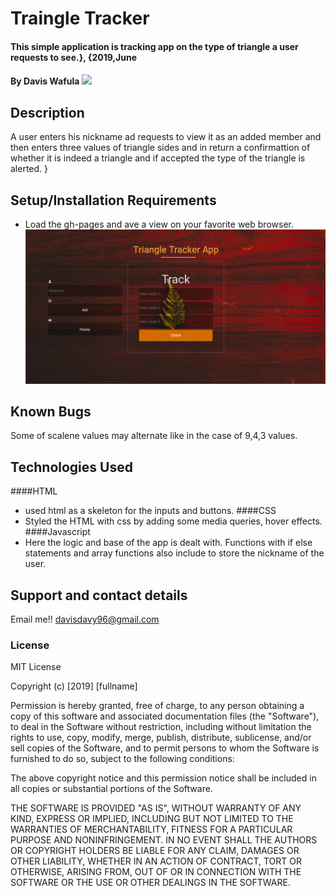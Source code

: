 # Traingle Tracker
#### This simple application is tracking app on the type of triangle a user requests to see.}, {2019,June
#### By **Davis Wafula ![](https://github.com/Davisdavy)**
## Description
A user enters his nickname ad requests to view it as an added member and then enters
three values of triangle sides and in return a confirmattion of whether it is indeed a triangle and if accepted the type of the triangle is alerted. }
## Setup/Installation Requirements
* Load the gh-pages and ave a view on your favorite web browser.
![](css/images/src.png)

## Known Bugs
Some of scalene values may alternate like in the case of 9,4,3 values.
## Technologies Used
####HTML 
* used html as a skeleton for the inputs and buttons.
####CSS
* Styled the HTML with css by adding some media queries, hover effects. 
####Javascript
* Here the logic and base of the app is dealt with. Functions with if else statements and array functions also include to store the nickname of the user.

## Support and contact details
 Email me!! davisdavy96@gmail.com
### License
MIT License

Copyright (c) [2019] [fullname]

Permission is hereby granted, free of charge, to any person obtaining a copy
of this software and associated documentation files (the "Software"), to deal
in the Software without restriction, including without limitation the rights
to use, copy, modify, merge, publish, distribute, sublicense, and/or sell
copies of the Software, and to permit persons to whom the Software is
furnished to do so, subject to the following conditions:

The above copyright notice and this permission notice shall be included in all
copies or substantial portions of the Software.

THE SOFTWARE IS PROVIDED "AS IS", WITHOUT WARRANTY OF ANY KIND, EXPRESS OR
IMPLIED, INCLUDING BUT NOT LIMITED TO THE WARRANTIES OF MERCHANTABILITY,
FITNESS FOR A PARTICULAR PURPOSE AND NONINFRINGEMENT. IN NO EVENT SHALL THE
AUTHORS OR COPYRIGHT HOLDERS BE LIABLE FOR ANY CLAIM, DAMAGES OR OTHER
LIABILITY, WHETHER IN AN ACTION OF CONTRACT, TORT OR OTHERWISE, ARISING FROM,
OUT OF OR IN CONNECTION WITH THE SOFTWARE OR THE USE OR OTHER DEALINGS IN THE
SOFTWARE.